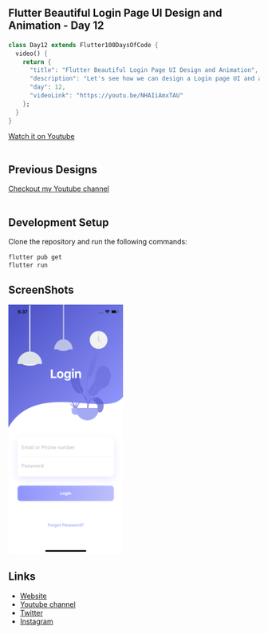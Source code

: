 ## Flutter Beautiful Login Page UI Design and Animation - Day 12

```dart
class Day12 extends Flutter100DaysOfCode {
  video() {
    return {
      "title": "Flutter Beautiful Login Page UI Design and Animation",
      "description": "Let's see how we can design a Login page UI and add some cool animation.",
      "day": 12,
      "videoLink": "https://youtu.be/NHAIiAmxTAU"
    };
  }
}
```

[Watch it on Youtube](https://youtu.be/NHAIiAmxTAU)
<br><br>
## Previous Designs
[Checkout my Youtube channel](https://youtube.com/afgprogrammer)
<br><br>
## Development Setup
Clone the repository and run the following commands:
```
flutter pub get
flutter run
```

## ScreenShots

<img src="assets/screenshot/one.png" height="500em" />

## Links

* [Website](https://afgprogrammer.com)
* [Youtube channel](https://youtube.com/afgprogrammer)
* [Twitter](https://twitter.com/afgprogrammer)
* [Instagram](https://instagram.com/afgprogrammer)

